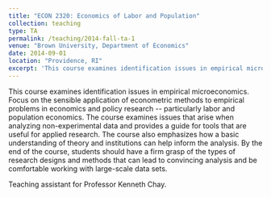 ```yaml
---
title: "ECON 2320: Economics of Labor and Population"
collection: teaching
type: TA
permalink: /teaching/2014-fall-ta-1
venue: "Brown University, Department of Economics"
date: 2014-09-01
location: "Providence, RI"
excerpt: 'This course examines identification issues in empirical microeconomics.'
---
```


This course examines identification issues in empirical microeconomics. Focus on the sensible application of econometric methods to empirical problems in economics and policy research -- particularly labor and population economics. The course examines issues that arise when analyzing non-experimental data and provides a guide for tools that are useful for applied research. The course also emphasizes how a basic understanding of theory and institutions can help inform the analysis. By the end of the course, students should have a firm grasp of the types of research designs and methods that can lead to convincing analysis and be comfortable working with large-scale data sets.

Teaching assistant for Professor Kenneth Chay.


